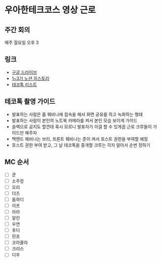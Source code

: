 # 우아한테크코스 영상 근로

## 주간 회의
매주 월요일 오후 3

## 링크
- [구글 드라이브](https://drive.google.com/drive/folders/1nLIKN0Es1l1cZ0L7lSWar-K8eta0Lnln?usp=sharing)
- [1~3기 노션 히스토리](https://makerjun.notion.site/7ae1a1572ca84865bec0ab5361466dd0)
- [테코톡 리스트](https://docs.google.com/spreadsheets/d/1LVW-5Oz73yMhcn4RO8HLOZCPo7y7NoEP6yo0MVDPUrk/edit?usp=sharing)

## 테코톡 촬영 가이드
- 발표하는 사람은 줌 웨비나에 접속을 해서 화면 공유를 하고 녹화하는 형태
- 발표하는 사람이 본인의 노트북 카메라를 켜서 본인 모습 보이게 가이드
- 슬랙으로 공지도 할껀데 혹시 모르니 발표자가 이걸 할 수 있게끔 근로 크루들이 가이드만 해주자
- 백엔드 웨비나는 브리, 프론트 웨비나는 준이 켜서 호스트 권한을 부여할 예정
- 호스트 권한 부여 받고, 그 날 테코톡을 중개할 크루는 각자 알아서 순번 정하기

## MC 순서
- [ ] 쿤
- [ ] 소주캉
- [ ] 오리
- [ ] 더즈
- [ ] 돔하디
- [ ] 이프
- [ ] 라라
- [ ] 알린
- [ ] 우연
- [ ] 후디
- [ ] 민초
- [ ] 코라콜라
- [ ] 크리스
- [ ] 디우

